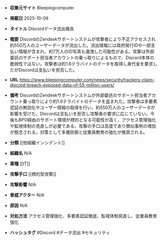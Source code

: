- **収集元サイト**
Bleepingcomputer

- **掲載日**
2025-10-08

- **タイトル**
Discordデータ流出報告

- **概要**
DiscordのZendeskサポートシステムが攻撃者により不正アクセスされ約550万人のユーザーデータが流出した。流出情報には政府発行IDや一部支払い情報が含まれ、約7万人のID写真も漏洩した可能性がある。攻撃は外部委託のサポート担当者アカウントの乗っ取りによるもので、Discord本体の脆弱性ではない。攻撃者は約1.6テラバイトのデータを取得し身代金を要求したがDiscordは支払いを拒否した。

- **URL**
https://www.bleepingcomputer.com/news/security/hackers-claim-discord-breach-exposed-data-of-55-million-users/

- **備考**
DiscordのZendeskサポートシステムが外部委託のサポート担当者アカウント乗っ取りにより約1.6テラバイトのデータを盗まれた。攻撃者は多要素認証の無効化やユーザー情報の取得を行い、約550万人のユーザーデータが影響を受けた。Discordは支払いを拒否し攻撃者の要求に応じていない。今後もBPO経由のサポート環境が標的となる可能性が高く、アクセス管理強化や監視体制の見直しが必要である。攻撃の手口は高度であり類似事例の増加が懸念される。対策として多層防御と従業員教育の強化が推奨される。

- **分類**
[[他組織インシデント]]

- **組織名**
N/A

- **業種**
[[IT]]

- **攻撃手口**
[[標的型攻撃]]

- **攻撃影響**
N/A

- **脅威アクター**
N/A

- **原因**
N/A

- **対処方法**
アクセス管理強化、多要素認証徹底、監視体制見直し、従業員教育強化

- **ハッシュタグ**
#Discord #データ流出 #セキュリティ
